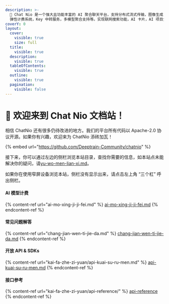```yaml
---
description: >-
  🚀 Chat Nio 是一个强大且功能丰富的 AI 聚合聊天平台，支持分布式流式传输，图像生成，对话跨设备自动同步和分享功能，实现订阅和 Token
  弹性计费系统，Key 中转服务，多模型聚合支持等。实现联网搜索功能，AI 卡片，AI 项目生成器等功能。
coverY: 0
layout:
  cover:
    visible: true
    size: full
  title:
    visible: true
  description:
    visible: true
  tableOfContents:
    visible: true
  outline:
    visible: true
  pagination:
    visible: false
---
```


# 👋 欢迎来到 Chat Nio 文档站！

相信 ChatNio 还有很多仍待改进的地方。我们的平台所有代码以 Apache-2.0 协议开源。如果你有兴趣，欢迎来为 ChatNio 添砖加瓦！

{% embed url="https://github.com/Deeptrain-Community/chatnio" %}

接下来，你可以通过左边的侧栏浏览本站目录，查找你需要的信息，如本站点未能解决你的疑问，请[yu-wo-men-lian-xi.md](yu-wo-men-lian-xi.md "mention")。

如果你在使用窄屏设备浏览本站，侧栏没有显示出来，请点击左上角 “三个杠” 呼出侧栏。

#### AI 模型计费

{% content-ref url="ai-mo-xing-ji-ji-fei.md" %}
[ai-mo-xing-ji-ji-fei.md](ai-mo-xing-ji-ji-fei.md)
{% endcontent-ref %}

#### 常见问题解答

{% content-ref url="chang-jian-wen-ti-jie-da.md" %}
[chang-jian-wen-ti-jie-da.md](chang-jian-wen-ti-jie-da.md)
{% endcontent-ref %}

#### 开放 API & SDKs

{% content-ref url="kai-fa-zhe-zi-yuan/api-kuai-su-ru-men.md" %}
[api-kuai-su-ru-men.md](kai-fa-zhe-zi-yuan/api-kuai-su-ru-men.md)
{% endcontent-ref %}

#### 接口参考

{% content-ref url="kai-fa-zhe-zi-yuan/api-reference/" %}
[api-reference](kai-fa-zhe-zi-yuan/api-reference/)
{% endcontent-ref %}
